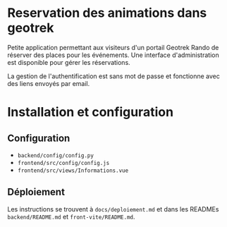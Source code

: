 # Reservation des animations dans geotrek

Petite application permettant aux visiteurs d'un portail Geotrek Rando de réserver des places pour les 
événements. Une interface d'administration est disponible pour gérer les réservations.

La gestion de l'authentification est sans mot de passe et fonctionne avec des liens envoyés par email.

# Installation et configuration

## Configuration

 * `backend/config/config.py`
 * `frontend/src/config/config.js`
 * `frontend/src/views/Informations.vue`

## Déploiement

Les instructions se trouvent à `docs/deploiement.md` et dans les READMEs `backend/README.md` et `front-vite/README.md`.
